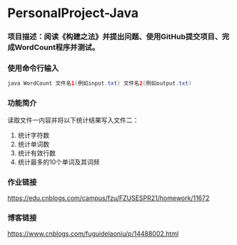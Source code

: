 # PersonalProject-Java

### 项目描述：阅读《构建之法》并提出问题、使用GitHub提交项目、完成WordCount程序并测试。

### 使用命令行输入

```java
java WordCount 文件名1(例如input.txt) 文件名2(例如output.txt)
```

### 功能简介

读取文件一内容并将以下统计结果写入文件二：

1. 统计字符数
2. 统计单词数
3. 统计有效行数
4. 统计最多的10个单词及其词频

### 作业链接

https://edu.cnblogs.com/campus/fzu/FZUSESPR21/homework/11672

### 博客链接

https://www.cnblogs.com/fuguidelaoniu/p/14488002.html
